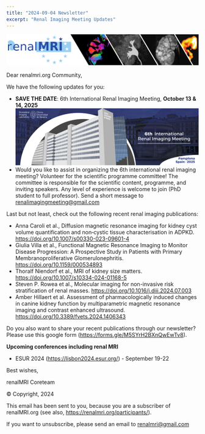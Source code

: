 ```yaml
---
title: "2024-09-04 Newsletter"
excerpt: "Renal Imaging Meeting Updates"
---
```


![image-center](/assets/images/newsletter_renalMRI.png)

Dear renalmri.org Community,

We have the following updates for you: 

- **SAVE THE DATE**: 6th International Renal Imaging Meeting, **October 13 & 14, 2025**
![image-center](/assets/images/pamplona2025/BannerRenalmeeting_2025.png)
- Would you like to assist in organizing the 6th international renal imaging meeting? Volunteer for the scientific programme committee! The committee is responsible for the scientific content, programme, and inviting speakers. Any level of experience is welcome to join (PhD student to full professor). Send a short message to renalimagingmeeting@gmail.com

Last but not least, check out the following recent renal imaging publications:

- Anna Caroli et al., Diffusion magnetic resonance imaging for kidney cyst volume quantification and non‑cystic tissue characterisation in ADPKD. https://doi.org/10.1007/s00330-023-09601-4
- Giulia Villa et al., Functional Magnetic Resonance Imaging to Monitor Disease Progression: A Prospective Study in Patients with Primary Membranoproliferative Glomerulonephritis. https://doi.org/10.1159/000534893
- Thoralf Niendorf et al., MRI of kidney size matters. https://doi.org/10.1007/s10334-024-01168-5
- Steven P. Rowea et al., Molecular imaging for non-invasive risk stratification of renal masses. https://doi.org/10.1016/j.diii.2024.07.003
- Amber Hillaert et al. Assessment of pharmacologically induced changes in canine kidney function by multiparametric magnetic resonance imaging and contrast enhanced ultrasound. https://doi.org/10.3389/fvets.2024.1406343

Do you also want to share your recent publications through our newsletter? Please use this google form (https://forms.gle/M5SYrH2BXnQwEwTv8).

**Upcoming conferences including renal MRI**
- ESUR 2024 (https://lisbon2024.esur.org/) - September 19-22
 
 
 
Best wishes, 

renalMRI Coreteam

© Copyright, 2024

This email has been sent to you, because you are a subscriber of renalMRI.org (see also, https://renalmri.org/participants/).

If you want to unsubscribe, please send an email to renalmri@gmail.com


